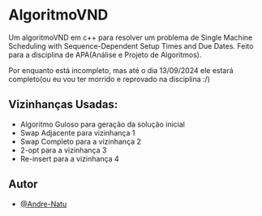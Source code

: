 
# AlgoritmoVND

Um algoritmoVND em c++ para resolver um problema de Single Machine Scheduling with Sequence-Dependent Setup Times and Due Dates. Feito para a disciplina de APA(Análise e Projeto de
Algoritmos).

Por enquanto está incompleto, mas até o dia 13/09/2024 ele estará completo(ou eu vou ter morrido e reprovado na disciplina :/)

## Vizinhanças Usadas:

- Algoritmo Guloso para geração da solução inicial
- Swap Adjacente para vizinhança 1
- Swap Completo para a vizinhança 2
- 2-opt para a vizinhança 3
- Re-insert para a vizinhança 4

## Autor

- [@Andre-Natu](https://www.github.com/Andre-Natu)

